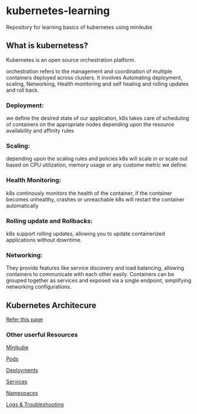 # kubernetes-learning
Repository for learning basics of kubernetes using minikube

## **What is kubernetess?**

Kubernetes is an open source orchestration platform.

orchestration refers to the management and coordination of multiple containers deployed across clusters. It involves Automating deployment, scaling, Networking, Health monitoring and self healing and rolling updates and roll back.

### **Deployment:**
we define the desired state of our application, k8s takes care of scheduling of containers on the appropriate nodes depending upon the resource availability and affinity rules

### **Scaling:**
depending upon the scaling rules and policies k8s will scale in or scale out based on CPU utilization, memory usage or any custome metric we define.

### **Health Monitoring:**
k8s continously monitors the health of the container, if the container becomes unhealthy, crashes or unreachable k8s will restart the container automatically 

### **Rolling update and Rollbacks:**
k8s support rolling updates, allowing you to update containerized applications without downtime.

### **Networking:**
They provide features like service discovery and load balancing, allowing containers to communicate with each other easily. Containers can be grouped together as services and exposed via a single endpoint, simplifying networking configurations.


## Kubernetes Architecure

[Refer this page](./Architecture.md)

### Other userful Resources

[Minikube](./Minikube.md)

[Pods](./pods/Pod.md)

[Deployments](./deployment/Deployment.md)

[Services](./service/Service.md)

[Namespaces](./namespace/Namespace.md)

[Logs & Troubleshooting](./Logs.md)